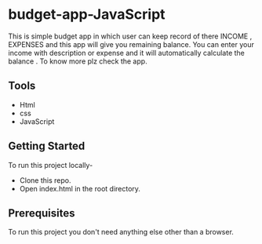 # budget-app-JavaScript

<p>This is simple budget app in which user can keep record of there INCOME , EXPENSES and this app will give you remaining balance.
You can enter your income with description or expense and it will automatically calculate the balance . To know more plz check the app.<p>

<h2>Tools</h2>
<ul>
<li>Html</li>
<li>css</li>
<li>JavaScript</li>
</ul>

<h2>Getting Started</h2>
To run this project locally-
<ul>
  <li>Clone this repo.</li>
  <li>Open index.html in the root directory.</li>
</ul>

<h2> Prerequisites </h2>
To run this project you don't need anything else other than a browser.
